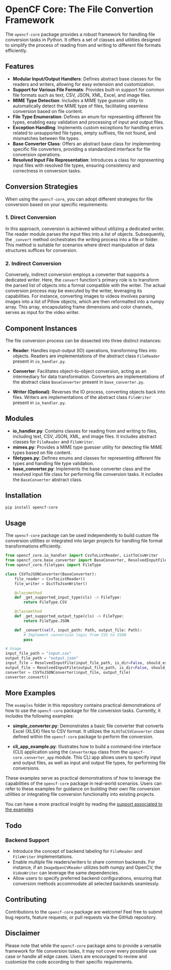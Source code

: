 # OpenCF Core: The File Convertion Framework

The `opencf-core` package provides a robust framework for handling file conversion tasks in Python. It offers a set of classes and utilities designed to simplify the process of reading from and writing to different file formats efficiently.

## Features

- **Modular Input/Output Handlers**: Defines abstract base classes for file readers and writers, allowing for easy extension and customization.
- **Support for Various File Formats**: Provides built-in support for common file formats such as text, CSV, JSON, XML, Excel, and image files.
- **MIME Type Detection**: Includes a MIME type guesser utility to automatically detect the MIME type of files, facilitating seamless conversion based on file content.
- **File Type Enumeration**: Defines an enum for representing different file types, enabling easy validation and processing of input and output files.
- **Exception Handling**: Implements custom exceptions for handling errors related to unsupported file types, empty suffixes, file not found, and mismatches between file types.
- **Base Converter Class**: Offers an abstract base class for implementing specific file converters, providing a standardized interface for file conversion operations.
- **Resolved Input File Representation**: Introduces a class for representing input files with resolved file types, ensuring consistency and correctness in conversion tasks.

## Conversion Strategies

When using the `opencf-core`, you can adopt different strategies for file conversion based on your specific requirements:

### 1. Direct Conversion

In this approach, conversion is achieved without utilizing a dedicated writer. The reader module parses the input files into a list of objects. Subsequently, the `_convert` method orchestrates the writing process into a file or folder. This method is suitable for scenarios where direct manipulation of data structures suffices for conversion.

### 2. Indirect Conversion

Conversely, indirect conversion employs a converter that supports a dedicated writer. Here, the `convert` function's primary role is to transform the parsed list of objects into a format compatible with the writer. The actual conversion process may be executed by the writer, leveraging its capabilities. For instance, converting images to videos involves parsing images into a list of Pillow objects, which are then reformatted into a numpy array. This array, encapsulating frame dimensions and color channels, serves as input for the video writer.

## Component Instances

The file conversion process can be dissected into three distinct instances:

- **Reader**: Handles input-output (IO) operations, transforming files into objects. Readers are implementations of the abstract class `FileReader` present in `io_handler.py`.
- **Converter**: Facilitates object-to-object conversion, acting as an intermediary for data transformation. Converters are implementations of the abstract class `BaseConverter` present in `base_converter.py`.

- **Writer (Optional)**: Reverses the IO process, converting objects back into files. Writers are implementations of the abstract class `FileWriter` present in `io_handler.py`.

## Modules

- **io_handler.py**: Contains classes for reading from and writing to files, including text, CSV, JSON, XML, and image files. It includes abstract classes for `FileReader` and `FileWriter`.
- **mimes.py**: Provides a MIME type guesser utility for detecting file MIME types based on file content.
- **filetypes.py**: Defines enums and classes for representing different file types and handling file type validation.
- **base_converter.py**: Implements the base converter class and the resolved input file class for performing file conversion tasks. It includes the `BaseConverter` abstract class.

## Installation

```bash
pip install opencf-core
```

## Usage

The `opencf-core` package can be used independently to build custom file conversion utilities or integrated into larger projects for handling file format transformations efficiently.

```python
from opencf_core.io_handler import CsvToListReader, ListToCsvWriter
from opencf_core.base_converter import BaseConverter, ResolvedInputFile
from opencf_core.filetypes import FileType

class CSVToJSONConverter(BaseConverter):
    file_reader = CsvToListReader()
    file_writer = DictToJsonWriter()

    @classmethod
    def _get_supported_input_type(cls) -> FileType:
        return FileType.CSV

    @classmethod
    def _get_supported_output_type(cls) -> FileType:
        return FileType.JSON

    def _convert(self, input_path: Path, output_file: Path):
        # Implement conversion logic from CSV to JSON
        pass

# Usage
input_file_path = "input.csv"
output_file_path = "output.json"
input_file = ResolvedInputFile(input_file_path, is_dir=False, should_exist=True)
output_file = ResolvedInputFile(output_file_path, is_dir=False, should_exist=False, add_suffix=True)
converter = CSVToJSONConverter(input_file, output_file)
converter.convert()
```

## More Examples

The `examples` folder in this repository contains practical demonstrations of how to use the `opencf-core` package for file conversion tasks. Currently, it includes the following examples:

- **simple_converter.py**: Demonstrates a basic file converter that converts Excel (XLSX) files to CSV format. It utilizes the `XLXSToCSVConverter` class defined within the `opencf-core` package to perform the conversion.

- **cli_app_example.py**: Illustrates how to build a command-line interface (CLI) application using the `ConverterApp` class from the `opencf-core.converter_app` module. This CLI app allows users to specify input and output files, as well as input and output file types, for performing file conversions.

These examples serve as practical demonstrations of how to leverage the capabilities of the `opencf-core` package in real-world scenarios. Users can refer to these examples for guidance on building their own file conversion utilities or integrating file conversion functionality into existing projects.

You can have a more practical insight by reading the [support associated to the examples](./examples/readme.md)

## Todo

### Backend Support

- Introduce the concept of backend labeling for `FileReader` and `FileWriter` implementations.
- Enable multiple file readers/writers to share common backends. For instance, if an `ImageOpenCVReader` utilizes both numpy and OpenCV, the `VideoWriter` can leverage the same dependencies.
- Allow users to specify preferred backend configurations, ensuring that conversion methods accommodate all selected backends seamlessly.

## Contributing

Contributions to the `opencf-core` package are welcome! Feel free to submit bug reports, feature requests, or pull requests via the GitHub repository.

## Disclaimer

Please note that while the `opencf-core` package aims to provide a versatile framework for file conversion tasks, it may not cover every possible use case or handle all edge cases. Users are encouraged to review and customize the code according to their specific requirements.

